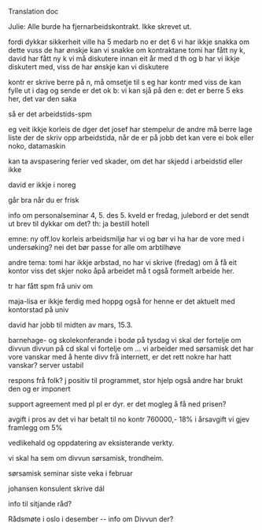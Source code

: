 Translation doc

Julie:
Alle burde ha fjernarbeidskontrakt. Ikke skrevet ut.

fordi 
dykkar sikkerheit
ville ha 5 medarb no er det 6 vi har ikkje snakka om dette
vuss de har ønskje kan vi snakke om kontraktane
tomi har fått ny k, david har fått ny k
vi må diskutere innan eit år med d
th og b har vi ikkje diskutert med, viss de har ønskje kan vi diskutere

kontr er skrive berre på n, må omsetje til s
eg har kontr med viss de kan fylle ut i dag og sende 
er det ok
b: vi kan sjå på den
e: det er berre 5 eks her, det var den saka

så er det arbeidstids-spm

eg veit ikkje korleis de dger det
josef har stempelur
de andre må berre lage liste der de skriv opp arbeidstida, når de er på jobb
det kan vere ei bok eller noko, datamaskin

kan ta avspasering
ferier
ved skader, om det har skjedd i arbeidstid eller ikke

david er ikkje i noreg

går bra når du er frisk

info om personalseminar 4, 5. des
5. kveld er fredag, julebord
er det sendt ut brev til dykkar om det?
th: ja
bestill hotell

emne: ny off.lov
korleis arbeidsmiljø har vi og bør vi ha
har de vore med i undersøking? nei
det bør passe for alle
om arbtilhøve

andre tema:
tomi har ikkje arbstad, no har vi skrive (fredag) om å få eit kontor
viss det skjer noko åpå arbeidet må t også formelt arbeide her.

tr har fått spm frå univ om 

maja-lisa er ikkje ferdig med hoppg
også for henne er det aktuelt med kontorstad på univ

david har jobb til midten av mars, 15.3.

barnehage- og skolekonferande i bodø på tysdag
vi skal der fortelje om divvun
divvun på cd skal vi fortelje om ...
vi arbeider med sørsamisk
det har vore vanskar med å hente divv frå internett, er det rett
nokre har hatt vanskar?
server ustabil

respons frå folk?
j positiv til programmet, stor hjelp
også andre har brukt den og er imponert

support agreement med pl
pl er dyr.
er det mogleg å få ned prisen?

avgift i pros av det vi har betalt til no
kontr 760000,-
18% i årsavgift
vi gjev framlegg om 5%

vedlikehald og oppdatering av eksisterande verkty.

vi skal ha sem om divvun sørsamisk, trondheim.

sørsamisk seminar siste veka i februar

johansen konsulent skrive dál

info til sitjande råd?

Rådsmøte i oslo i desember -- info om Divvun der?
